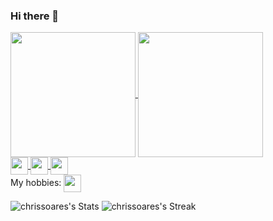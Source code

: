 ### Hi there 👋

<div> 
  <a href="https://github.com/anuraghazra/github-readme-stats">
    <img height=200 align="center" src="https://github-readme-stats.vercel.app/api?username=chrissoares&show_icons=true&theme=tokyonight&hide_border=true" />
  </a>
  <a href="https://github.com/anuraghazra/convoychat">
    <img height=200 align="center" src="https://github-readme-stats.vercel.app/api/top-langs/?username=chrissoares&show_icons=true&layout=donut&theme=tokyonight&hide_border=true" />
  </a>
</div>
<div>
  <a href="https://www.linkedin.com/in/chrisrsoares/">
    <img height=28 align="center" src="https://img.shields.io/badge/linkedin-%230077B5.svg?style=for-the-badge&logo=linkedin&logoColor=white" />
  </a>
  <a href="https://www.twitter.com/chrisrsoares">
    <img height=28 align="center" src="https://img.shields.io/badge/Twitter-%231DA1F2.svg?style=for-the-badge&logo=Twitter&logoColor=white" />
  </a>
  <a href="https://github.com/chrissoares">
    <img height=28 align="center" src="https://img.shields.io/badge/github-%23121011.svg?style=for-the-badge&logo=github&logoColor=white">
  </a>
</div>
<div> 
  <span>My hobbies:</span>
  <img height=28 align="center" src="https://img.shields.io/badge/Twitter-%231DA1F2.svg?style=for-the-badge&logo=Twitter&logoColor=white" />
</div>

![chrissoares's Stats](https://github-readme-stats.vercel.app/api?username=chrissoares&theme=tokyonight&show_icons=true&hide_border=true&count_private=true)
![chrissoares's Streak](https://github-readme-streak-stats.herokuapp.com/?user=chrissoares&theme=tokyonight&hide_border=true)
<!--
Compact: ![Top Langs](https://github-readme-stats.vercel.app/api/top-langs/?username=chrissoares&layout=compact)
No Have [![Harlok's wakatime stats](https://github-readme-stats.vercel.app/api/wakatime?username=chrissoares)](https://github.com/anuraghazra/github-readme-stats)
**chrissoares/chrissoares** is a ✨ _special_ ✨ repository because its `README.md` (this file) appears on your GitHub profile.

Here are some ideas to get you started:

- 🔭 I’m currently working on ...
- 🌱 I’m currently learning ...
- 👯 I’m looking to collaborate on ...
- 🤔 I’m looking for help with ...
- 💬 Ask me about ...
- 📫 How to reach me: ...
- 😄 Pronouns: ...
- ⚡ Fun fact: ...
-->
